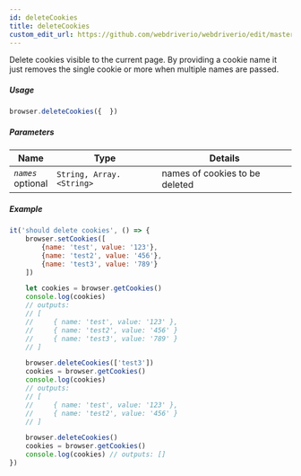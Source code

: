 ```yaml
---
id: deleteCookies
title: deleteCookies
custom_edit_url: https://github.com/webdriverio/webdriverio/edit/master/packages/webdriverio/src/commands/browser/deleteCookies.js
---
```


Delete cookies visible to the current page. By providing a cookie name it just removes the single cookie or more when multiple names are passed.

##### Usage

```js
browser.deleteCookies({  })
```

##### Parameters

| Name | Type | Details |
| ---- | ---- | ------- |
| <code><var>names</var></code><br><span class="label labelWarning">optional</span> | <code>String, Array.&lt;String&gt;</code> | names of cookies to be deleted |

##### Example

```js deleteCookie.js
it('should delete cookies', () => {
    browser.setCookies([
        {name: 'test', value: '123'},
        {name: 'test2', value: '456'},
        {name: 'test3', value: '789'}
    ])

    let cookies = browser.getCookies()
    console.log(cookies)
    // outputs:
    // [
    //     { name: 'test', value: '123' },
    //     { name: 'test2', value: '456' }
    //     { name: 'test3', value: '789' }
    // ]

    browser.deleteCookies(['test3'])
    cookies = browser.getCookies()
    console.log(cookies)
    // outputs:
    // [
    //     { name: 'test', value: '123' },
    //     { name: 'test2', value: '456' }
    // ]

    browser.deleteCookies()
    cookies = browser.getCookies()
    console.log(cookies) // outputs: []
})
```

